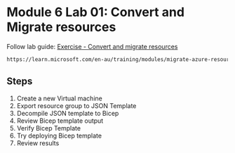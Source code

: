 # Module 6 Lab 01: Convert and Migrate resources

Follow lab guide: [Exercise - Convert and migrate resources](https://learn.microsoft.com/en-au/training/modules/migrate-azure-resources-bicep/3-exercise-convert-migrate-resources?pivots=cli)

```bash
https://learn.microsoft.com/en-au/training/modules/migrate-azure-resources-bicep/3-exercise-convert-migrate-resources?pivots=cli
```

## Steps

1. Create a new Virtual machine
2. Export resource group to JSON Template
3. Decompile JSON template to Bicep
4. Review Bicep template output
5. Verify Bicep Template
6. Try deploying Bicep template
7. Review results

